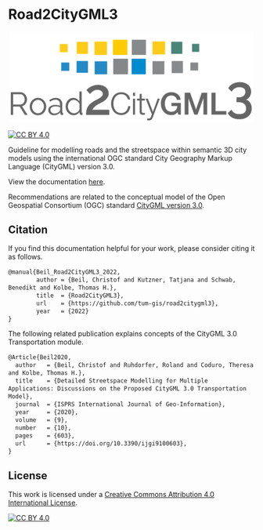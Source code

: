 # Road2CityGML3


<p align="center">
   <img src="https://github.com/tum-gis/road2citygml3/blob/main/src/header.png" width="500" />
</p>

[![CC BY 4.0][cc-by-shield]][cc-by]


Guideline for modelling roads and the streetspace within semantic 3D city models using the international OGC standard City Geography Markup Language (CityGML) version 3.0.

View the documentation [here](https://tum-gis.github.io/road2citygml3/).

Recommendations are related to the conceptual model of the Open Geospatial Consortium (OGC) standard [CityGML version 3.0](https://docs.ogc.org/is/20-010/20-010.html).

## Citation
If you find this documentation helpful for your work, please consider citing it as follows.

```plain
@manual{Beil_Road2CityGML3_2022,
        author = {Beil, Christof and Kutzner, Tatjana and Schwab, Benedikt and Kolbe, Thomas H.},
        title  = {Road2CityGML3},  
        url    = {https://github.com/tum-gis/road2citygml3},
        year   = {2022}
}
```

The following related publication explains concepts of the CityGML 3.0 Transportation module.

```plain
@Article{Beil2020,
  author   = {Beil, Christof and Ruhdorfer, Roland and Coduro, Theresa and Kolbe, Thomas H.},
  title    = {Detailed Streetspace Modelling for Multiple Applications: Discussions on the Proposed CityGML 3.0 Transportation Model},
  journal  = {ISPRS International Journal of Geo-Information},
  year     = {2020},
  volume   = {9},
  number   = {10},
  pages    = {603},
  url      = {https://doi.org/10.3390/ijgi9100603},
}
```

## License
This work is licensed under a
[Creative Commons Attribution 4.0 International License][cc-by].

[![CC BY 4.0][cc-by-image]][cc-by]

[cc-by]: http://creativecommons.org/licenses/by/4.0/
[cc-by-image]: https://i.creativecommons.org/l/by/4.0/88x31.png
[cc-by-shield]: https://img.shields.io/badge/License-CC%20BY%204.0-lightgrey.svg

